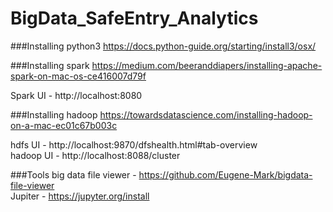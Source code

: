 # BigData_SafeEntry_Analytics

###Installing python3
https://docs.python-guide.org/starting/install3/osx/

###Installing spark
https://medium.com/beeranddiapers/installing-apache-spark-on-mac-os-ce416007d79f 

Spark UI - http://localhost:8080 

###Installing hadoop
https://towardsdatascience.com/installing-hadoop-on-a-mac-ec01c67b003c

hdfs UI - http://localhost:9870/dfshealth.html#tab-overview \
hadoop UI - http://localhost:8088/cluster
 
###Tools
big data file viewer - https://github.com/Eugene-Mark/bigdata-file-viewer  
Jupiter - https://jupyter.org/install